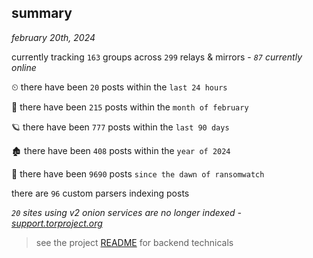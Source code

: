 
## summary
_february 20th, 2024_

currently tracking `163` groups across `299` relays & mirrors - _`87` currently online_

⏲ there have been `20` posts within the `last 24 hours`

🦈 there have been `215` posts within the `month of february`

🪐 there have been `777` posts within the `last 90 days`

🏚 there have been `408` posts within the `year of 2024`

🦕 there have been `9690` posts `since the dawn of ransomwatch`

there are `96` custom parsers indexing posts

_`20` sites using v2 onion services are no longer indexed - [support.torproject.org](https://support.torproject.org/onionservices/v2-deprecation/)_

> see the project [README](https://github.com/joshhighet/ransomwatch#ransomwatch--) for backend technicals
